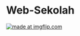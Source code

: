 # Web-Sekolah

<a href="https://imgflip.com/gif/3qb71m"><img src="https://i.imgflip.com/3qb71m.gif" title="made at imgflip.com"/></a>
